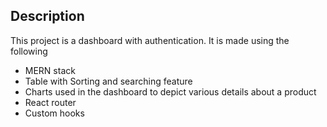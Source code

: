 ## Description

This project is a dashboard with authentication. It is made using the following
- MERN stack
- Table with Sorting and searching feature
- Charts used in the dashboard to depict various details about a product
- React router
- Custom hooks
